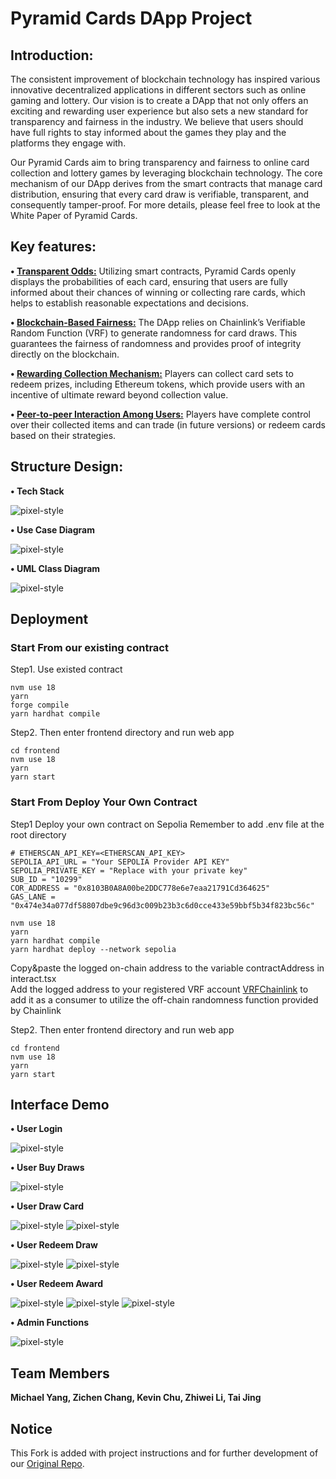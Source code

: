 # Pyramid Cards DApp Project

## Introduction:
The consistent improvement of blockchain technology has inspired various innovative decentralized applications in different sectors such as online gaming and lottery. Our vision is to create a DApp that not only offers an exciting and rewarding user experience but also sets a new standard for transparency and fairness in the industry. We believe that users should have full rights to stay informed about the games they play and the platforms they engage with. 

Our Pyramid Cards aim to bring transparency and fairness to online card collection and lottery games by leveraging blockchain technology. The core mechanism of our DApp derives from the smart contracts that manage card distribution, ensuring that every card draw is verifiable, transparent, and consequently tamper-proof. For more details, please feel free to look at the White Paper of Pyramid Cards.

## Key features:
**• <ins>Transparent Odds:<ins>** Utilizing smart contracts, Pyramid Cards openly displays the probabilities of each card, ensuring that users are fully informed about their chances of winning or collecting rare cards, which helps to establish reasonable expectations and decisions.

**• <ins>Blockchain-Based Fairness:<ins>** The DApp relies on Chainlink’s Verifiable Random Function (VRF) to generate randomness for card draws. This guarantees the fairness of randomness and provides proof of integrity directly on the blockchain.

**• <ins>Rewarding Collection Mechanism:<ins>** Players can collect card sets to redeem prizes, including Ethereum tokens, which provide users with an incentive of ultimate reward beyond collection value.

**• <ins>Peer-to-peer Interaction Among Users:<ins>** Players have complete control over their collected items and can trade (in future versions) or redeem cards based on their strategies.

## Structure Design:

**• Tech Stack**

![pixel-style](https://raw.githubusercontent.com/FalKon1256/pyramid-cards-dapp/main/demo-images/571G_TechStack.jpeg)

**• Use Case Diagram**

![pixel-style](https://raw.githubusercontent.com/FalKon1256/pyramid-cards-dapp/main/demo-images/571G_ProjectUseCaseDiagram.jpeg)

**• UML Class Diagram**

![pixel-style](https://raw.githubusercontent.com/FalKon1256/pyramid-cards-dapp/main/demo-images/571G_ProjectClassDiagram.jpeg)


## Deployment
### Start From our existing contract
Step1. Use existed contract
```shell
nvm use 18
yarn
forge compile
yarn hardhat compile
```

Step2. Then enter frontend directory and run web app
```shell
cd frontend
nvm use 18
yarn
yarn start
```

### Start From Deploy Your Own Contract
Step1 Deploy your own contract on Sepolia
Remember to add .env file at the root directory
```shell
# ETHERSCAN_API_KEY=<ETHERSCAN_API_KEY>
SEPOLIA_API_URL = "Your SEPOLIA Provider API KEY"
SEPOLIA_PRIVATE_KEY = "Replace with your private key"
SUB_ID = "10299"
COR_ADDRESS = "0x8103B0A8A00be2DDC778e6e7eaa21791Cd364625"
GAS_LANE = "0x474e34a077df58807dbe9c96d3c009b23b3c6d0cce433e59bbf5b34f823bc56c"
```

```shell
nvm use 18
yarn
yarn hardhat compile
yarn hardhat deploy --network sepolia
```
Copy&paste the logged on-chain address to the variable contractAddress in interact.tsx  
Add the logged address to your registered VRF account [VRFChainlink](https://vrf.chain.link/) to add it as a consumer to utilize the off-chain randomness function provided by Chainlink

Step2. Then enter frontend directory and run web app
```shell
cd frontend
nvm use 18
yarn
yarn start
```

## Interface Demo

**• User Login**

![pixel-style](https://raw.githubusercontent.com/FalKon1256/pyramid-cards-dapp/main/demo-images/1_user_login.png)

**• User Buy Draws**

![pixel-style](https://raw.githubusercontent.com/FalKon1256/pyramid-cards-dapp/main/demo-images/2_user_buy_draws.png)

**• User Draw Card**

![pixel-style](https://raw.githubusercontent.com/FalKon1256/pyramid-cards-dapp/main/demo-images/3_user_draw_card.png)
![pixel-style](https://raw.githubusercontent.com/FalKon1256/pyramid-cards-dapp/main/demo-images/3_user_draw_card_success.png)

**• User Redeem Draw**

![pixel-style](https://raw.githubusercontent.com/FalKon1256/pyramid-cards-dapp/main/demo-images/4_user_redeem_draw.png)
![pixel-style](https://raw.githubusercontent.com/FalKon1256/pyramid-cards-dapp/main/demo-images/4_user_redeem_draw_result.png)

**• User Redeem Award**

![pixel-style](https://raw.githubusercontent.com/FalKon1256/pyramid-cards-dapp/main/demo-images/5_user_redeem_award_owncards.png)
![pixel-style](https://raw.githubusercontent.com/FalKon1256/pyramid-cards-dapp/main/demo-images/5_user_redeem_award.png)
![pixel-style](https://raw.githubusercontent.com/FalKon1256/pyramid-cards-dapp/main/demo-images/5_user_redeem_award_success.png)

**• Admin Functions**

![pixel-style](https://raw.githubusercontent.com/FalKon1256/pyramid-cards-dapp/main/demo-images/6_admin_functions.png)

## Team Members
**Michael Yang, Zichen Chang, Kevin Chu, Zhiwei Li, Tai Jing**

## Notice
This Fork is added with project instructions and for further development of our [Original Repo](https://github.com/Will-Li-zw/571G).



